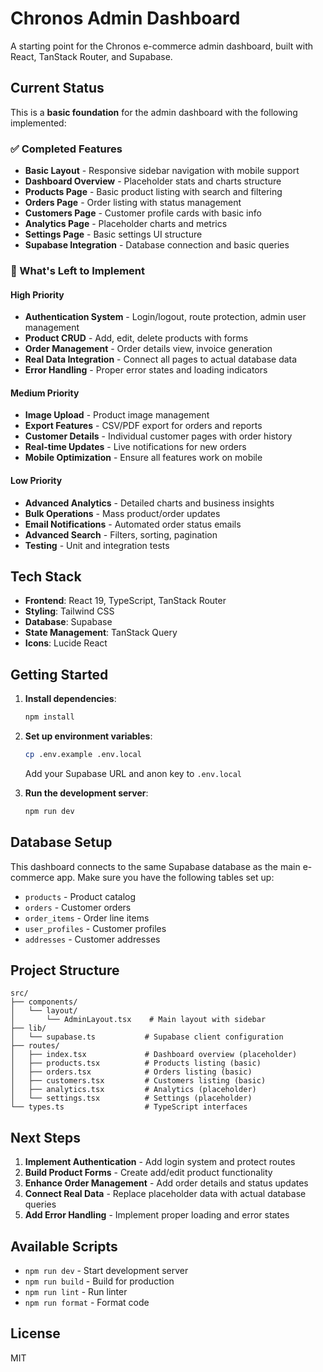 # Chronos Admin Dashboard

A starting point for the Chronos e-commerce admin dashboard, built with React, TanStack Router, and Supabase.

## Current Status

This is a **basic foundation** for the admin dashboard with the following implemented:

### ✅ Completed Features
- **Basic Layout** - Responsive sidebar navigation with mobile support
- **Dashboard Overview** - Placeholder stats and charts structure
- **Products Page** - Basic product listing with search and filtering
- **Orders Page** - Order listing with status management
- **Customers Page** - Customer profile cards with basic info
- **Analytics Page** - Placeholder charts and metrics
- **Settings Page** - Basic settings UI structure
- **Supabase Integration** - Database connection and basic queries

### 🚧 What's Left to Implement

#### High Priority
- **Authentication System** - Login/logout, route protection, admin user management
- **Product CRUD** - Add, edit, delete products with forms
- **Order Management** - Order details view, invoice generation
- **Real Data Integration** - Connect all pages to actual database data
- **Error Handling** - Proper error states and loading indicators

#### Medium Priority
- **Image Upload** - Product image management
- **Export Features** - CSV/PDF export for orders and reports
- **Customer Details** - Individual customer pages with order history
- **Real-time Updates** - Live notifications for new orders
- **Mobile Optimization** - Ensure all features work on mobile

#### Low Priority
- **Advanced Analytics** - Detailed charts and business insights
- **Bulk Operations** - Mass product/order updates
- **Email Notifications** - Automated order status emails
- **Advanced Search** - Filters, sorting, pagination
- **Testing** - Unit and integration tests

## Tech Stack

- **Frontend**: React 19, TypeScript, TanStack Router
- **Styling**: Tailwind CSS
- **Database**: Supabase
- **State Management**: TanStack Query
- **Icons**: Lucide React

## Getting Started

1. **Install dependencies**:
   ```bash
   npm install
   ```

2. **Set up environment variables**:
   ```bash
   cp .env.example .env.local
   ```
   Add your Supabase URL and anon key to `.env.local`

3. **Run the development server**:
   ```bash
   npm run dev
   ```

## Database Setup

This dashboard connects to the same Supabase database as the main e-commerce app. Make sure you have the following tables set up:

- `products` - Product catalog
- `orders` - Customer orders
- `order_items` - Order line items
- `user_profiles` - Customer profiles
- `addresses` - Customer addresses

## Project Structure

```
src/
├── components/
│   └── layout/
│       └── AdminLayout.tsx    # Main layout with sidebar
├── lib/
│   └── supabase.ts           # Supabase client configuration
├── routes/
│   ├── index.tsx             # Dashboard overview (placeholder)
│   ├── products.tsx          # Products listing (basic)
│   ├── orders.tsx            # Orders listing (basic)
│   ├── customers.tsx         # Customers listing (basic)
│   ├── analytics.tsx         # Analytics (placeholder)
│   └── settings.tsx          # Settings (placeholder)
└── types.ts                  # TypeScript interfaces
```

## Next Steps

1. **Implement Authentication** - Add login system and protect routes
2. **Build Product Forms** - Create add/edit product functionality
3. **Enhance Order Management** - Add order details and status updates
4. **Connect Real Data** - Replace placeholder data with actual database queries
5. **Add Error Handling** - Implement proper loading and error states

## Available Scripts

- `npm run dev` - Start development server
- `npm run build` - Build for production
- `npm run lint` - Run linter
- `npm run format` - Format code

## License

MIT
